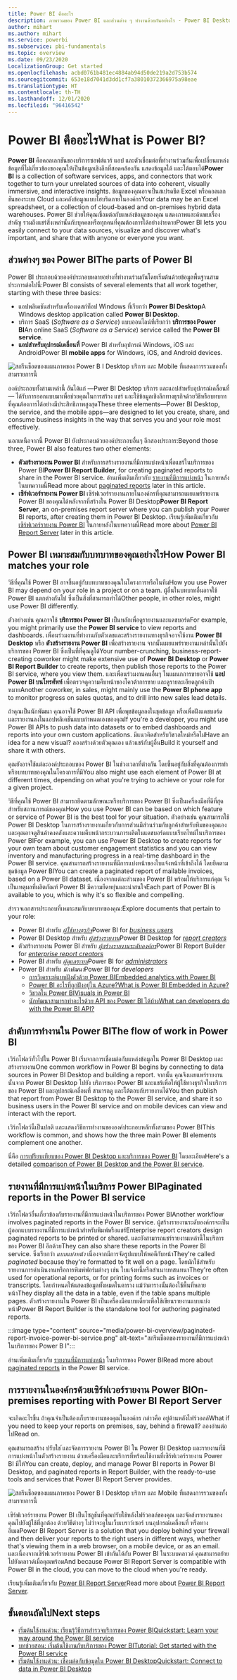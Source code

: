 ```yaml
---
title: Power BI คืออะไร
description: ภาพรวมของ Power BI และส่วนต่าง ๆ ทำงานด้วยกันอย่างไร - Power BI Desktop, บริการของ Power BI, Power BI สำหรับอุปกรณ์เคลื่อนที่, เซิร์ฟเวอร์รายงาน, Power BI Embedded
author: mihart
ms.author: mihart
ms.service: powerbi
ms.subservice: pbi-fundamentals
ms.topic: overview
ms.date: 09/23/2020
LocalizationGroup: Get started
ms.openlocfilehash: acbd0761b481ec4884ab94d50de219a2d753b574
ms.sourcegitcommit: 653e18d7041d3dd1cf7a38010372366975a98eae
ms.translationtype: HT
ms.contentlocale: th-TH
ms.lasthandoff: 12/01/2020
ms.locfileid: "96416542"
---
```

# <a name="what-is-power-bi"></a><span data-ttu-id="f6dfb-103">Power BI คืออะไร</span><span class="sxs-lookup"><span data-stu-id="f6dfb-103">What is Power BI?</span></span>
<span data-ttu-id="f6dfb-104">**Power BI** คือคอลเลกชันของบริการซอฟต์แวร์ แอป และตัวเชื่อมต่อที่ทำงานร่วมกันเพื่อเปลี่ยนแหล่งข้อมูลที่ไม่เกี่ยวข้องของคุณให้เป็นข้อมูลเชิงลึกที่สอดคล้องกัน แสดงข้อมูลได้ และโต้ตอบได้</span><span class="sxs-lookup"><span data-stu-id="f6dfb-104">**Power BI** is a collection of software services, apps, and connectors that work together to turn your unrelated sources of data into coherent, visually immersive, and interactive insights.</span></span> <span data-ttu-id="f6dfb-105">ข้อมูลของคุณอาจเป็นสเปรดชีต Excel หรือคอลเลกชันของระบบ Cloud และคลังข้อมูลแบบไฮบริดภายในองค์กร</span><span class="sxs-lookup"><span data-stu-id="f6dfb-105">Your data may be an Excel spreadsheet, or a collection of cloud-based and on-premises hybrid data warehouses.</span></span> <span data-ttu-id="f6dfb-106">Power BI ช่วยให้คุณเชื่อมต่อกับแหล่งข้อมูลของคุณ แสดงภาพและค้นพบเรื่องสำคัญ รวมถึงแชร์สิ่งเหล่านั้นกับบุคคลหรือทุกคนที่คุณต้องการได้อย่างง่ายดาย</span><span class="sxs-lookup"><span data-stu-id="f6dfb-106">Power BI lets you easily connect to your data sources, visualize and discover what's important, and share that with anyone or everyone you want.</span></span>

## <a name="the-parts-of-power-bi"></a><span data-ttu-id="f6dfb-107">ส่วนต่างๆ ของ Power BI</span><span class="sxs-lookup"><span data-stu-id="f6dfb-107">The parts of Power BI</span></span>
<span data-ttu-id="f6dfb-108">Power BI ประกอบด้วยองค์ประกอบหลายอย่างที่ทำงานร่วมกันโดยเริ่มต้นด้วยข้อมูลพื้นฐานสามประการต่อไปนี้:</span><span class="sxs-lookup"><span data-stu-id="f6dfb-108">Power BI consists of several elements that all work together, starting with these three basics:</span></span> 
- <span data-ttu-id="f6dfb-109">แอปพลิเคชันสำหรับเครื่องเดสก์ท็อป Windows ที่เรียกว่า **Power BI Desktop**</span><span class="sxs-lookup"><span data-stu-id="f6dfb-109">A Windows desktop application called **Power BI Desktop**.</span></span>
- <span data-ttu-id="f6dfb-110">บริการ SaaS (*Software as a Service*) แบบออนไลน์ที่เรียกว่า **บริการของ Power BI**</span><span class="sxs-lookup"><span data-stu-id="f6dfb-110">An online SaaS (*Software as a Service*) service called the **Power BI service**.</span></span> 
- <span data-ttu-id="f6dfb-111">**แอปสำหรับอุปกรณ์เคลื่อนที่** Power BI สำหรับอุปกรณ์ Windows, iOS และ Android</span><span class="sxs-lookup"><span data-stu-id="f6dfb-111">Power BI **mobile apps** for Windows, iOS, and Android devices.</span></span>

![สกรีนช็อตของแผนภาพของ Power B I Desktop บริการ และ Mobile ที่แสดงการรวมของทั้งสามรายการนี้](media/power-bi-overview/power-bi-overview-blocks.png)

<span data-ttu-id="f6dfb-113">องค์ประกอบทั้งสามเหล่านี้ อันได้แก่ &mdash;Pwer BI Desktop บริการ และแอปสำหรับอุปกรณ์เคลื่อนที่&mdash; ได้รับการออกแบบมาเพื่อช่วยคุณในการสร้าง แชร์ และใช้ข้อมูลเชิงลึกทางธุรกิจด้วยวิธีหรือบทบาทที่คุณต้องการได้อย่างมีประสิทธิภาพสูงสุด</span><span class="sxs-lookup"><span data-stu-id="f6dfb-113">These three elements&mdash;Power BI Desktop, the service, and the mobile apps&mdash;are designed to let you create, share, and consume business insights in the way that serves you and your role most effectively.</span></span>

<span data-ttu-id="f6dfb-114">นอกเหนือจากนี้ Power BI ยังประกอบด้วยองค์ประกอบอื่นๆ อีกสองประการ:</span><span class="sxs-lookup"><span data-stu-id="f6dfb-114">Beyond those three, Power BI also features two other elements:</span></span>

- <span data-ttu-id="f6dfb-115">**ตัวสร้างรายงาน Power BI** สำหรับการสร้างรายงานที่มีการแบ่งหน้าเพื่อแชร์ในบริการของ Power BI</span><span class="sxs-lookup"><span data-stu-id="f6dfb-115">**Power BI Report Builder**, for creating paginated reports to share in the Power BI service.</span></span> <span data-ttu-id="f6dfb-116">อ่านเพิ่มเติมเกี่ยวกับ [รายงานที่มีการแบ่งหน้า](#paginated-reports-in-the-power-bi-service) ในภายหลังในบทความนี้</span><span class="sxs-lookup"><span data-stu-id="f6dfb-116">Read more about [paginated reports](#paginated-reports-in-the-power-bi-service) later in this article.</span></span>
- <span data-ttu-id="f6dfb-117">**เซิร์ฟเวอร์รายงาน Power BI** เซิร์ฟเวอร์รายงานภายในองค์กรที่คุณสามารถเผยแพร่รายงาน Power BI ของคุณได้หลังจากที่สร้างใน Power BI Desktop</span><span class="sxs-lookup"><span data-stu-id="f6dfb-117">**Power BI Report Server**, an on-premises report server where you can publish your Power BI reports, after creating them in Power BI Desktop.</span></span> <span data-ttu-id="f6dfb-118">เรียนรู้เพิ่มเติมเกี่ยวกับ [เซิร์ฟเวอร์รายงาน Power BI](#on-premises-reporting-with-power-bi-report-server) ในภายหลังในบทความนี้</span><span class="sxs-lookup"><span data-stu-id="f6dfb-118">Read more about [Power BI Report Server](#on-premises-reporting-with-power-bi-report-server) later in this article.</span></span>

## <a name="how-power-bi-matches-your-role"></a><span data-ttu-id="f6dfb-119">Power BI เหมาะสมกับบทบาทของคุณอย่างไร</span><span class="sxs-lookup"><span data-stu-id="f6dfb-119">How Power BI matches your role</span></span>
<span data-ttu-id="f6dfb-120">วิธีที่คุณใช้ Power BI อาจขึ้นอยู่กับบทบาทของคุณในโครงการหรือในทีม</span><span class="sxs-lookup"><span data-stu-id="f6dfb-120">How you use Power BI may depend on your role in a project or on a team.</span></span> <span data-ttu-id="f6dfb-121">ผู้อื่นในบทบาทอื่นอาจใช้ Power BI แตกต่างกันไป ซึ่งเป็นสิ่งที่สามารถทำได้</span><span class="sxs-lookup"><span data-stu-id="f6dfb-121">Other people, in other roles, might use Power BI differently.</span></span>

<span data-ttu-id="f6dfb-122">ตัวอย่างเช่น คุณอาจใช้ **บริการของ Power BI** เป็นหลักเพื่อดูรายงานและแดชบอร์ด</span><span class="sxs-lookup"><span data-stu-id="f6dfb-122">For example, you might primarily use the **Power BI service** to view reports and dashboards.</span></span> <span data-ttu-id="f6dfb-123">เพื่อนร่วมงานที่ทำงานกับตัวเลขและสร้างรายงานทางธุรกิจอาจใช้งาน **Power BI Desktop** หรือ **ตัวสร้างรายงาน Power BI** เพื่อสร้างรายงาน จากนั้นเผยแพร่รายงานเหล่านั้นไปยังบริการของ Power BI ซึ่งเป็นที่ที่คุณดูได้</span><span class="sxs-lookup"><span data-stu-id="f6dfb-123">Your number-crunching, business-report-creating coworker might make extensive use of **Power BI Desktop** or **Power BI Report Builder** to create reports, then publish those reports to the Power BI service, where you view them.</span></span> <span data-ttu-id="f6dfb-124">และเพื่อนร่วมงานคนอื่นๆ ในแผนกการขายอาจใช้ **แอป Power BI บนโทรศัพท์** เพื่อตรวจดูความคืบหน้าของโควต้าการขาย และดูรายละเอียดลูกค้าเป้าหมาย</span><span class="sxs-lookup"><span data-stu-id="f6dfb-124">Another coworker, in sales, might mainly use the **Power BI phone app** to monitor progress on sales quotas, and to drill into new sales lead details.</span></span>

<span data-ttu-id="f6dfb-125">ถ้าคุณเป็นนักพัฒนา คุณอาจใช้ Power BI API เพื่อพุชข้อมูลลงในชุดข้อมูล หรือเพื่อฝังแดชบอร์ดและรายงานลงในแอปพลิเคชันแบบกำหนดเองของคุณ</span><span class="sxs-lookup"><span data-stu-id="f6dfb-125">If you're a developer, you might use Power BI APIs to push data into datasets or to embed dashboards and reports into your own custom applications.</span></span> <span data-ttu-id="f6dfb-126">มีแนวคิดสำหรับวิชวลใหม่หรือไม่</span><span class="sxs-lookup"><span data-stu-id="f6dfb-126">Have an idea for a new visual?</span></span> <span data-ttu-id="f6dfb-127">ลองสร้างด้วยตัวคุณเอง แล้วแชร์กับผู้อื่น</span><span class="sxs-lookup"><span data-stu-id="f6dfb-127">Build it yourself and share it with others.</span></span>  

<span data-ttu-id="f6dfb-128">คุณยังอาจใช้แต่ละองค์ประกอบของ Power BI ในช่วงเวลาที่ต่างกัน โดยขึ้นอยู่กับสิ่งที่คุณต้องการทำหรือบทบาทของคุณในโครงการที่มี</span><span class="sxs-lookup"><span data-stu-id="f6dfb-128">You also might use each element of Power BI at different times, depending on what you're trying to achieve or your role for a given project.</span></span>

<span data-ttu-id="f6dfb-129">วิธีที่คุณใช้ Power BI สามารถยึดตามลักษณะหรือบริการของ Power BI ซึ่งเป็นเครื่องมือที่ดีที่สุดสำหรับสถานการณ์ของคุณ</span><span class="sxs-lookup"><span data-stu-id="f6dfb-129">How you use Power BI can be based on which feature or service of Power BI is the best tool for your situation.</span></span> <span data-ttu-id="f6dfb-130">ตัวอย่างเช่น คุณสามารถใช้ Power BI Desktop ในการสร้างรายงานเกี่ยวกับการส่วนมีส่วนร่วมกับลูกค้าสำหรับทีมของคุณเอง และคุณอาจดูสินค้าคงคลังและความคืบหน้ากระบวนการผลิตในแดชบอร์ดแบบเรียลไทม์ในบริการของ Power BI</span><span class="sxs-lookup"><span data-stu-id="f6dfb-130">For example, you can use Power BI Desktop to create reports for your own team about customer engagement statistics and you can view inventory and manufacturing progress in a real-time dashboard in the Power BI service.</span></span> <span data-ttu-id="f6dfb-131">คุณสามารถสร้างรายงานที่มีการแบ่งหน้าของใบแจ้งหน้าที่เข้าถึงได้ โดยยึดตามชุดข้อมูล Power BI</span><span class="sxs-lookup"><span data-stu-id="f6dfb-131">You can create a paginated report of mailable invoices, based on a Power BI dataset.</span></span> <span data-ttu-id="f6dfb-132">เนื่องจากแต่ละส่วนของ Power BI พร้อมให้บริการแก่คุณ จึงเป็นเหตุผลที่ผลิตภัณฑ์ Power BI มีความยืดหยุ่นและน่าสนใจ</span><span class="sxs-lookup"><span data-stu-id="f6dfb-132">Each part of Power BI is available to you, which is why it's so flexible and compelling.</span></span>

<span data-ttu-id="f6dfb-133">สำรวจเอกสารประกอบที่เหมาะสมกับบทบาทของคุณ:</span><span class="sxs-lookup"><span data-stu-id="f6dfb-133">Explore documents that pertain to your role:</span></span>
- <span data-ttu-id="f6dfb-134">Power BI สำหรับ [*ผู้ใช้ทางธุรกิจ*](../consumer/end-user-consumer.md)</span><span class="sxs-lookup"><span data-stu-id="f6dfb-134">Power BI for [*business users*](../consumer/end-user-consumer.md)</span></span>
- <span data-ttu-id="f6dfb-135">Power BI Desktop สำหรับ [*ผู้สร้างรายงาน*](desktop-what-is-desktop.md)</span><span class="sxs-lookup"><span data-stu-id="f6dfb-135">Power BI Desktop for [*report creators*](desktop-what-is-desktop.md)</span></span>
- <span data-ttu-id="f6dfb-136">ตัวสร้างรายงาน Power BI สำหรับ [*ผู้สร้างรายงานระดับองค์กร*](../paginated-reports/paginated-reports-report-builder-power-bi.md)</span><span class="sxs-lookup"><span data-stu-id="f6dfb-136">Power BI Report Builder for [*enterprise report creators*](../paginated-reports/paginated-reports-report-builder-power-bi.md)</span></span>
- <span data-ttu-id="f6dfb-137">Power BI สำหรับ [*ผู้ดูแลระบบ*](../admin/service-admin-administering-power-bi-in-your-organization.md)</span><span class="sxs-lookup"><span data-stu-id="f6dfb-137">Power BI for [*administrators*](../admin/service-admin-administering-power-bi-in-your-organization.md)</span></span>
- <span data-ttu-id="f6dfb-138">Power BI สำหรับ *นักพัฒนา*</span><span class="sxs-lookup"><span data-stu-id="f6dfb-138">Power BI for *developers*</span></span>
    * [<span data-ttu-id="f6dfb-139">การวิเคราะห์แบบฝังตัวด้วย Power BI</span><span class="sxs-lookup"><span data-stu-id="f6dfb-139">Embedded analytics with Power BI</span></span>](../developer/embedded/embedding.md)
    * [<span data-ttu-id="f6dfb-140">Power BI อะไรที่ถูกฝังอยู่ใน Azure?</span><span class="sxs-lookup"><span data-stu-id="f6dfb-140">What is Power BI Embedded in Azure?</span></span>](../developer/embedded/azure-pbie-what-is-power-bi-embedded.md)
    * [<span data-ttu-id="f6dfb-141">วิชวลใน Power BI</span><span class="sxs-lookup"><span data-stu-id="f6dfb-141">Visuals in Power BI</span></span>](../developer/visuals/power-bi-custom-visuals.md)
    * [<span data-ttu-id="f6dfb-142">นักพัฒนาสามารถทำอะไรด้วย API ของ Power BI ได้บ้าง</span><span class="sxs-lookup"><span data-stu-id="f6dfb-142">What can developers do with the Power BI API?</span></span>](../developer/automation/overview-of-power-bi-rest-api.md)

## <a name="the-flow-of-work-in-power-bi"></a><span data-ttu-id="f6dfb-143">ลำดับการทำงานใน Power BI</span><span class="sxs-lookup"><span data-stu-id="f6dfb-143">The flow of work in Power BI</span></span>
<span data-ttu-id="f6dfb-144">เวิร์กโฟลว์ทั่วไปใน Power BI เริ่มจากการเชื่อมต่อกับแหล่งข้อมูลใน Power BI Desktop และสร้างรายงาน</span><span class="sxs-lookup"><span data-stu-id="f6dfb-144">One common workflow in Power BI begins by connecting to data sources in Power BI Desktop and building a report.</span></span> <span data-ttu-id="f6dfb-145">จากนั้น คุณจึงเผยแพร่รายงานนั้นจาก Power BI Desktop ไปยัง บริการของ Power BI และแชร์เพื่อให้ผู้ใช้ทางธุรกิจในบริการของ Power BI และอุปกรณ์เคลื่อนที่ สามารถดู และโต้ตอบกับรายงานได้</span><span class="sxs-lookup"><span data-stu-id="f6dfb-145">You then publish that report from Power BI Desktop to the Power BI service, and share it so business users in the Power BI service and on mobile devices can view and interact with the report.</span></span>

<span data-ttu-id="f6dfb-146">เวิร์กโฟลว์นี้เป็นปกติ และแสดงวิธีการทำงานขององค์ประกอบหลักทั้งสามของ Power BI</span><span class="sxs-lookup"><span data-stu-id="f6dfb-146">This workflow is common, and shows how the three main Power BI elements complement one another.</span></span>

<span data-ttu-id="f6dfb-147">นี่คือ [การเปรียบเทียบของ Power BI Desktop และบริการของ Power BI](../fundamentals/service-service-vs-desktop.md) โดยละเอียด</span><span class="sxs-lookup"><span data-stu-id="f6dfb-147">Here's a detailed [comparison of Power BI Desktop and the Power BI service](../fundamentals/service-service-vs-desktop.md).</span></span>

## <a name="paginated-reports-in-the-power-bi-service"></a><span data-ttu-id="f6dfb-148">รายงานที่มีการแบ่งหน้าในบริการ Power BI</span><span class="sxs-lookup"><span data-stu-id="f6dfb-148">Paginated reports in the Power BI service</span></span>

<span data-ttu-id="f6dfb-149">เวิร์กโฟลว์อื่นเกี่ยวข้องกับรายงานที่มีการแบ่งหน้าในบริการของ Power BI</span><span class="sxs-lookup"><span data-stu-id="f6dfb-149">Another workflow involves paginated reports in the Power BI service.</span></span> <span data-ttu-id="f6dfb-150">ผู้สร้างรายงานระดับองค์กรจะเป็นผู้ออกแบบรายงานที่มีการแบ่งหน้าสำหรับพิมพ์หรือแชร์</span><span class="sxs-lookup"><span data-stu-id="f6dfb-150">Enterprise report creators design paginated reports to be printed or shared.</span></span> <span data-ttu-id="f6dfb-151">และยังสามารถแชร์รายงานเหล่านี้ในบริการของ Power BI อีกด้วย</span><span class="sxs-lookup"><span data-stu-id="f6dfb-151">They can also share these reports in the Power BI service.</span></span> <span data-ttu-id="f6dfb-152">ซึ่งเรียกว่า *แบบแบ่งหน้า* เนื่องจากมีการจัดรูปแบบให้พอดีกับหน้า</span><span class="sxs-lookup"><span data-stu-id="f6dfb-152">They're called *paginated* because they're formatted to fit well on a page.</span></span> <span data-ttu-id="f6dfb-153">โดยมักใช้สำหรับรายงานการดำเนินงานหรือการพิมพ์ฟอร์มต่างๆ เช่น ใบแจ้งหนี้หรือสำเนาบทสนทนา</span><span class="sxs-lookup"><span data-stu-id="f6dfb-153">They're often used for operational reports, or for printing forms such as invoices or transcripts.</span></span> <span data-ttu-id="f6dfb-154">โดยกำหนดให้แสดงข้อมูลทั้งหมดในตาราง แม้ว่าตารางนั้นต้องใช้พื้นที่หลายหน้า</span><span class="sxs-lookup"><span data-stu-id="f6dfb-154">They display all the data in a table, even if the table spans multiple pages.</span></span> <span data-ttu-id="f6dfb-155">ตัวสร้างรายงานใน Power BI เป็นเครื่องมือแบบเดี่ยวเพื่อใช้เขียนรายงานแบบแบ่งหน้า</span><span class="sxs-lookup"><span data-stu-id="f6dfb-155">Power BI Report Builder is the standalone tool for authoring paginated reports.</span></span>

:::image type="content" source="media/power-bi-overview/paginated-report-invoice-power-bi-service.png" alt-text="สกรีนช็อตของรายงานที่มีการแบ่งหน้าในบริการของ Power B I":::

<span data-ttu-id="f6dfb-157">อ่านเพิ่มเติมเกี่ยวกับ [รายงานที่มีการแบ่งหน้า](../paginated-reports/paginated-reports-report-builder-power-bi.md) ในบริการของ Power BI</span><span class="sxs-lookup"><span data-stu-id="f6dfb-157">Read more about [paginated reports](../paginated-reports/paginated-reports-report-builder-power-bi.md) in the Power BI service.</span></span>

## <a name="on-premises-reporting-with-power-bi-report-server"></a><span data-ttu-id="f6dfb-158">การรายงานในองค์กรด้วยเซิร์ฟเวอร์รายงาน Power BI</span><span class="sxs-lookup"><span data-stu-id="f6dfb-158">On-premises reporting with Power BI Report Server</span></span>

<span data-ttu-id="f6dfb-159">จะเกิดอะไรขึ้น ถ้าคุณจำเป็นต้องเก็บรายงานของคุณในองค์กร กล่าวคือ อยู่ด้านหลังไฟร์วอลล์</span><span class="sxs-lookup"><span data-stu-id="f6dfb-159">What if you need to keep your reports on premises, say, behind a firewall?</span></span>  <span data-ttu-id="f6dfb-160">ลองอ่านต่อไป</span><span class="sxs-lookup"><span data-stu-id="f6dfb-160">Read on.</span></span>

<span data-ttu-id="f6dfb-161">คุณสามารถสร้าง ปรับใช ้และจัดการรายงาน Power BI ใน Power BI Desktop และรายงานที่มีการแบ่งหน้าในตัวสร้างรายงาน ด้วยเครื่องมือและบริการที่พร้อมใช้งานที่เซิร์ฟเวอร์รายงาน Power BI มีให้</span><span class="sxs-lookup"><span data-stu-id="f6dfb-161">You can create, deploy, and manage Power BI reports in Power BI Desktop, and paginated reports in Report Builder, with the ready-to-use tools and services that Power BI Report Server provides.</span></span>

![สกรีนช็อตของแผนภาพของ Power B I Desktop บริการ และ Mobile ที่แสดงการรวมของทั้งสามรายการนี้](media/power-bi-overview/power-bi-report-server2.png)

<span data-ttu-id="f6dfb-163">เซิร์ฟเวอร์รายงาน Power BI เป็นโซลูชันที่คุณปรับใช้หลังไฟร์วอลล์ของคุณ และจัดส่งรายงานของคุณไปยังผู้ใช้ที่ถูกต้อง ด้วยวิธีต่างๆ ไม่ว่าจะดูในเว็บเบราว์เซอร์ บนอุปกรณ์เคลื่อนที่ หรือทางอีเมล</span><span class="sxs-lookup"><span data-stu-id="f6dfb-163">Power BI Report Server is a solution that you deploy behind your firewall and then deliver your reports to the right users in different ways, whether that's viewing them in a web browser, on a mobile device, or as an email.</span></span> <span data-ttu-id="f6dfb-164">และเนื่องจากเซิร์ฟเวอร์รายงาน Power BI เข้ากันได้กับ Power BI ในระบบคลาวด์ คุณสามารถย้ายไปยังคลาวด์เมื่อคุณพร้อม</span><span class="sxs-lookup"><span data-stu-id="f6dfb-164">And because Power BI Report Server is compatible with Power BI in the cloud, you can move to the cloud when you're ready.</span></span> 

<span data-ttu-id="f6dfb-165">เรียนรู้เพิ่มเติมเกี่ยวกับ [Power BI Report Server](../report-server/get-started.md)</span><span class="sxs-lookup"><span data-stu-id="f6dfb-165">Read more about [Power BI Report Server](../report-server/get-started.md).</span></span>

## <a name="next-steps"></a><span data-ttu-id="f6dfb-166">ขั้นตอนถัดไป</span><span class="sxs-lookup"><span data-stu-id="f6dfb-166">Next steps</span></span>
- [<span data-ttu-id="f6dfb-167">เริ่มต้นใช้งานด่วน: เรียนรู้วิธีการสำรวจบริการของ Power BI</span><span class="sxs-lookup"><span data-stu-id="f6dfb-167">Quickstart: Learn your way around the Power BI service</span></span>](../consumer/end-user-experience.md)   
- [<span data-ttu-id="f6dfb-168">บทช่วยสอน: เริ่มต้นใช้งานกับบริการของ Power BI</span><span class="sxs-lookup"><span data-stu-id="f6dfb-168">Tutorial: Get started with the Power BI service</span></span>](service-get-started.md)
- [<span data-ttu-id="f6dfb-169">เริ่มต้นใช้งานด่วน: เชื่อมต่อกับข้อมูลใน Power BI Desktop</span><span class="sxs-lookup"><span data-stu-id="f6dfb-169">Quickstart: Connect to data in Power BI Desktop</span></span>](../connect-data/desktop-quickstart-connect-to-data.md)
